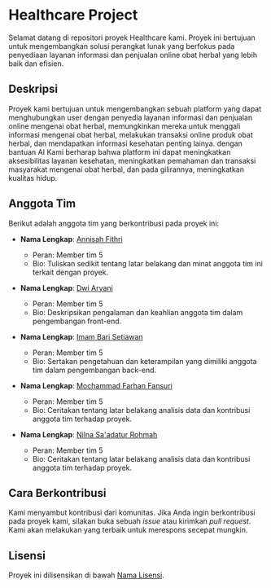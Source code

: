 # Healthcare Project

Selamat datang di repositori proyek Healthcare kami. Proyek ini bertujuan untuk mengembangkan solusi perangkat lunak yang berfokus pada penyediaan layanan informasi dan penjualan online obat herbal yang lebih baik dan efisien.

## Deskripsi

Proyek kami bertujuan untuk mengembangkan sebuah platform yang dapat menghubungkan user dengan penyedia layanan informasi dan penjualan online mengenai obat herbal, memungkinkan mereka untuk menggali informasi mengenai obat herbal, melakukan transaksi online produk obat herbal, dan mendapatkan informasi kesehatan penting lainya. dengan bantuan AI Kami berharap bahwa platform ini dapat meningkatkan aksesibilitas layanan kesehatan, meningkatkan pemahaman dan transaksi masyarakat mengenai obat herbal, dan pada gilirannya, meningkatkan kualitas hidup.

## Anggota Tim

Berikut adalah anggota tim yang berkontribusi pada proyek ini:

- **Nama Lengkap**: [Annisah Fithri](https://github.com/annisahfith)
  - Peran: Member tim 5
  - Bio: Tuliskan sedikit tentang latar belakang dan minat anggota tim ini terkait dengan proyek.

- **Nama Lengkap**: [Dwi Aryani](https://github.com/dwiaryani2)
  - Peran: Member tim 5
  - Bio: Deskripsikan pengalaman dan keahlian anggota tim dalam pengembangan front-end.

- **Nama Lengkap**: [Imam Bari Setiawan](https://github.com/barisetiawan51)
  - Peran: Member tim 5
  - Bio: Sertakan pengetahuan dan keterampilan yang dimiliki anggota tim dalam pengembangan back-end.

- **Nama Lengkap**: [Mochammad Farhan Fansuri](https://github.com/FarhanFansuri)
  - Peran: Member tim 5
  - Bio: Ceritakan tentang latar belakang analisis data dan kontribusi anggota tim terhadap proyek.
- **Nama Lengkap**: [Nilna Sa'adatur Rohmah](https://github.com/Nilna12)
  - Peran: Member tim 5
  - Bio: Ceritakan tentang latar belakang analisis data dan kontribusi anggota tim terhadap proyek.

## Cara Berkontribusi

Kami menyambut kontribusi dari komunitas. Jika Anda ingin berkontribusi pada proyek kami, silakan buka sebuah *issue* atau kirimkan *pull request*. Kami akan melakukan yang terbaik untuk merespons secepat mungkin.

## Lisensi

Proyek ini dilisensikan di bawah [Nama Lisensi](link-lisensi).

